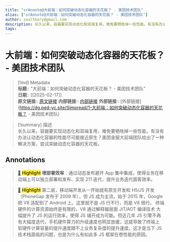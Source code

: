 ```yaml
---
title: "srAnnote@大前端：如何突破动态化容器的天花板？ - 美团技术团队"
alias: ["srAnnote@大前端：如何突破动态化容器的天花板？ - 美团技术团队"]
author: soulteary@gmail.com
description: 长久以来，容器要实现动态化和双端复用，难免要牺牲掉一些性能。有没有办法让动态化容器的性能尽可能接近原生？美团金服大前端团队给出了一种解决方案，尝试突破动态化容器的天花板。
tags: 
---
```

# 大前端：如何突破动态化容器的天花板？ - 美团技术团队

> [!md] Metadata  
> **标题**:: "大前端：如何突破动态化容器的天花板？ - 美团技术团队"  
> **日期**:: [[2025-02-17]]  
> **原文链接**:: [原文链接](https://tech.meituan.com/2024/10/18/recce-in-meituan.html)
> **内部链接**:: [内部链接](http://localhost:7026/reading/1)
> **外部链接**:: [外部链接](https://dg.ped-yc.site/Simpread/1-大前端：如何突破动态化容器的天花板？ - 美团技术团队)


> [!summary] 描述  
> 长久以来，容器要实现动态化和双端复用，难免要牺牲掉一些性能。有没有办法让动态化容器的性能尽可能接近原生？美团金服大前端团队给出了一种解决方案，尝试突破动态化容器的天花板。

## Annotations

> [📌](<http://localhost:7026/reading/1#id=1739781538568>) <mark style="background-color: #ffeb3b">Highlight</mark> 
> **增部署效率**：通过动态发布避开 App 集中集成，使得业务在移动端上可以独立部署和发布、实现 211 迭代，提升业务迭代面客效率。


> [📌](<http://localhost:7026/reading/1#id=1739766046174>) <mark style="background-color: #ffeb3b">Highlight</mark> 
> 第二层，移动端开发从一开始就有原生开发和 H5/JS 开发（PhoneGap 发布于 2009 年），但 JS 成为主流，始于 2015 年，Google 把 V8 适配到了 Android 上。这里就不是 JS 行不行，而是 V8 很行。 终端硬件的计算资源始终是有限的，V8 通过解释器层面 JIT/AOT 编译技术 大幅提升了 JS 的运行效率，使得 JS 铺开成为可能。但近几年 JS 引擎不再有大幅度迭代，手机硬件算力的升级速度也明显放缓，这就导致了终端上 软硬件计算容量的提升速度跟不上业务复杂度的提升速度。这才是当下 JS 技术栈面临的问题，也是为什么有如此多 JS 框架在卷性能的原因。



